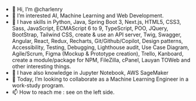 - 👋 Hi, I’m @charlenry
- 👀 I’m interested AI, Machine Learning and Web Development.
- 🌱 I have skills in Python, Java, Spring Boot 3, Next.js, HTML5, CSS3, Sass, JavaScript, ECMAScript 6 to 9, TypeScript, POO, JQuery, BootStrap, Tailwind CSS, create & use an API server, Twig, Swagger, Angular, React, Redux, Recharts, Git/Github/Copilot, Design patterns, Accessibility, Testing, Debugging, Lighthouse audit, Use Case Diagram, Agile/Scrum, Figma (Mockup & Prototype creation), Trello, Kanboard, create a module/package for NPM, FileZilla, cPanel, Lauyan TOWeb and other interesting things.
- 🌱 I have also knowledge in Jupyter Notebook, AWS SageMaker
- 💞️ Today, I’m looking to collaborate as a Machine Learning Engineer in a work-study program.
- 📫 How to reach me : see on the left side.

<!---
charlenry/charlenry is a ✨ special ✨ repository because its `README.md` (this file) appears on your GitHub profile.
You can click the Preview link to take a look at your changes.
--->
